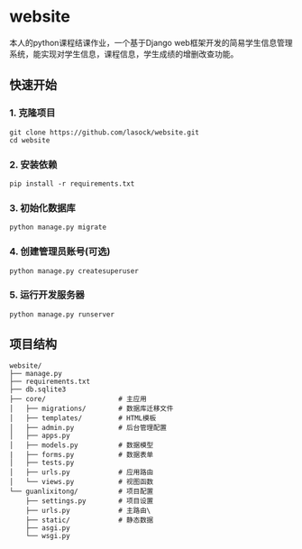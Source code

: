 # website
本人的python课程结课作业，一个基于Django web框架开发的简易学生信息管理系统，能实现对学生信息，课程信息，学生成绩的增删改查功能。

## 快速开始

### 1. 克隆项目  
```
git clone https://github.com/lasock/website.git
cd website
```

### 2. 安装依赖  
`pip install -r requirements.txt`

### 3. 初始化数据库  
`python manage.py migrate`

### 4. 创建管理员账号(可选)  
`python manage.py createsuperuser`

### 5. 运行开发服务器  
`python manage.py runserver`

## 项目结构
```
website/
├── manage.py
├── requirements.txt
├── db.sqlite3
├── core/                  # 主应用
│   ├── migrations/        # 数据库迁移文件
│   ├── templates/         # HTML模板
│   ├── admin.py           # 后台管理配置
│   ├── apps.py
│   ├── models.py          # 数据模型
|   ├── forms.py           # 数据表单
│   ├── tests.py
│   ├── urls.py            # 应用路由
│   └── views.py           # 视图函数
└── guanlixitong/          # 项目配置
    ├── settings.py        # 项目设置
    ├── urls.py            # 主路由\
    ├── static/            # 静态数据
    ├── asgi.py
    └── wsgi.py

```

